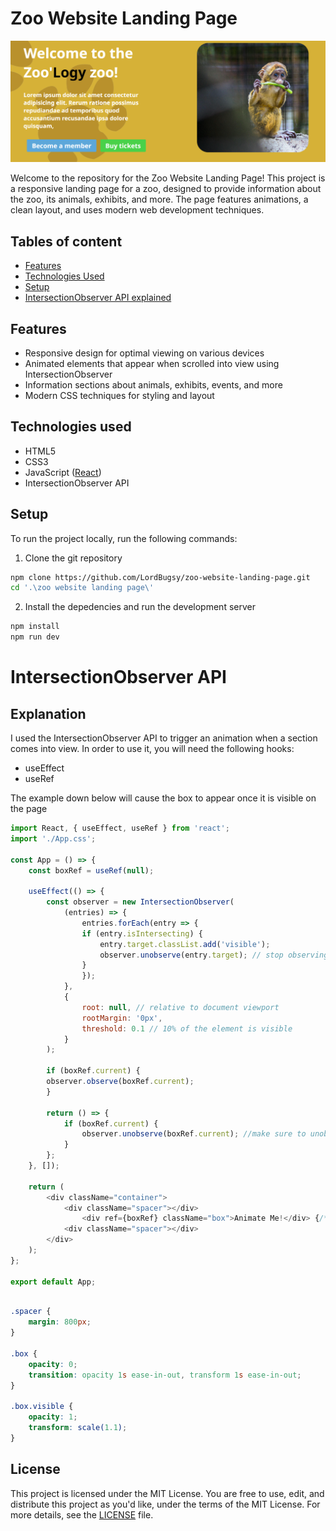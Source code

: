 # Zoo Website Landing Page
![Zoo Website Landing Page](./src/assets/image.png)

Welcome to the repository for the Zoo Website Landing Page! This project is a responsive landing page for a zoo, designed to provide information about the zoo, its animals, exhibits, and more. The page features animations, a clean layout, and uses modern web development techniques.

## Tables of content
- [Features](#features)
- [Technologies Used](#technologies-used)
- [Setup](#setup)
- [IntersectionObserver API explained](#intersectionobserver-api)

## Features
- Responsive design for optimal viewing on various devices
- Animated elements that appear when scrolled into view using IntersectionObserver
- Information sections about animals, exhibits, events, and more
- Modern CSS techniques for styling and layout

## Technologies used
- HTML5
- CSS3
- JavaScript ([React](https://legacy.reactjs.org))
- IntersectionObserver API

## Setup
To run the project locally, run the following commands:

1. Clone the git repository
```bash
npm clone https://github.com/LordBugsy/zoo-website-landing-page.git
cd '.\zoo website landing page\'
```

2. Install the depedencies and run the development server
```bash
npm install
npm run dev
```

# IntersectionObserver API 
## Explanation
I used the IntersectionObserver API to trigger an animation when a section comes into view. In order to use it, you will need the following hooks:
- useEffect
- useRef

The example down below will cause the box to appear once it is visible on the page
```javascript
import React, { useEffect, useRef } from 'react';
import './App.css';

const App = () => {
    const boxRef = useRef(null);

    useEffect(() => {
        const observer = new IntersectionObserver(
            (entries) => {
                entries.forEach(entry => {
                if (entry.isIntersecting) {
                    entry.target.classList.add('visible');
                    observer.unobserve(entry.target); // stop observing once it is in view
                }
                });
            },
            {
                root: null, // relative to document viewport
                rootMargin: '0px',
                threshold: 0.1 // 10% of the element is visible
            }
        );

        if (boxRef.current) {
        observer.observe(boxRef.current);
        }

        return () => {
            if (boxRef.current) {
                observer.unobserve(boxRef.current); //make sure to unobserve the element you're referencing
            }
        };
    }, []);

    return (
        <div className="container">
            <div className="spacer"></div>
                <div ref={boxRef} className="box">Animate Me!</div> {/*here, give the div/section you want to animation the ref attribute of the constant you set earlier */}
            <div className="spacer"></div>
        </div>
    );
};

export default App;
```
```css

.spacer {
    margin: 800px;
}

.box {
    opacity: 0;
    transition: opacity 1s ease-in-out, transform 1s ease-in-out;
}

.box.visible {
    opacity: 1;
    transform: scale(1.1);
}
```

## License
This project is licensed under the MIT License. You are free to use, edit, and distribute this project as you'd like, under the terms of the MIT License. For more details, see the [LICENSE](https://github.com/LordBugsy/zoo-website-landing-page/blob/master/LICENSE.txt) file.